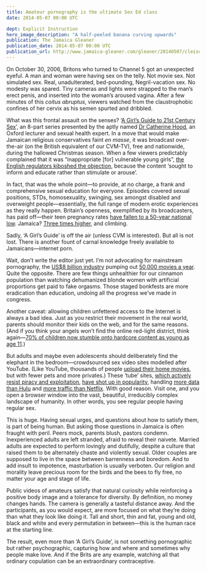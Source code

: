 ```yaml
---
title: Amateur pornography is the ultimate Sex Ed class
date: 2014-05-07 00:00 UTC

dept: Explicit Instruction
hero_image_description: "A half-peeled banana curving upwards"
publication: The Jamaica Gleaner
publication_date: 2014-05-07 00:00 UTC
publication_url: http://www.jamaica-gleaner.com/gleaner/20140507/cleisure/cleisure2.html
---
```


On October 30, 2006, Britons who turned to Channel 5 got an unexpected eyeful. A
man and woman were having sex on the telly. Not movie sex. Not simulated sex.
Real, unadulterated, bed-pounding, Negril-vacation sex. No modesty was spared.
Tiny cameras and lights were strapped to the man’s erect penis, and inserted
into the woman’s aroused vagina. After a few minutes of this *coitus abruptus*,
viewers watched from the claustrophobic confines of her cervix as his semen
spurted and dribbled.

What was this frontal assault on the senses? ‘[A Girl’s Guide to 21st Century
Sex][1]’, an 8-part series presented by the aptly named [Dr Catherine Hood][2],
an Oxford lecturer and sexual health expert. In a move that would make Jamaican
religious conservatives faint *en masse*, it was broadcast over-the-air (on the
British equivalent of our CVM-TV), free and nationwide, during the hallowed
Christmas season. When a few viewers predictably complained that it was
“inappropriate [for] vulnerable young girls”, [the English regulators kiboshed
the objection][3], because the content ‘sought to inform and educate rather than
stimulate or arouse’.

In fact, that was the whole point—to provide, at no charge, a frank and
comprehensive sexual education for everyone. Episodes covered sexual positions,
STDs, homosexuality, swinging, sex amongst disabled and overweight
people—essentially, the full range of modern erotic experiences as they really
happen. Britain’s openness, exemplified by its broadcasters, has paid off—their
teen pregnancy rates [have fallen to a 50-year national low][4]. Jamaica? [Three
times higher][5], and climbing.

Sadly, ‘A Girl’s Guide’ is off the air (unless CVM is interested). But all is
not lost. There is another fount of carnal knowledge freely available to
Jamaicans—internet porn.

Wait, don’t write the editor just yet. I’m not advocating for mainstream
pornography, the [US$8 billion industry][6] pumping out [50,000 movies a
year][7]. Quite the opposite. There are few things unhealthier for our cinnamon
population than watching dehumanized blonde women with artificial proportions
get paid to fake orgasms. Those staged bonkfests are more eradication than
education, undoing all the progress we’ve made in congress.

Another caveat: allowing children unfettered access to the Internet is always a
bad idea. Just as you restrict their movement in the real world, parents should
monitor their kids on the web, and for the same reasons. (And if you think your
angels won’t find the online red-light district, think again—[70% of children
now stumble onto hardcore content as young as age 11][8].)

But adults and maybe even adolescents should deliberately find the elephant in
the bedroom—crowdsourced sex video sites modelled after YouTube. (Like YouTube,
thousands of people [upload their home movies][9], but with fewer pets and more
privates.) These ‘tube’ sites, [which actively resist piracy and
exploitation][10], [have shot up in popularity][11], handling [more data than
Hulu][12] and [more traffic than Netflix][13]. With good reason. Visit one, and
you open a browser window into the vast, beautiful, irreducibly complex
landscape of humanity. In other words, you see regular people having regular
sex.

This is huge. Having sexual urges, and questions about how to satisfy them, is
part of being human. But asking those questions in Jamaica is often fraught with
peril. Peers mock, parents blush, pastors condemn. Inexperienced adults are left
stranded, afraid to reveal their naivete. Married adults are expected to perform
lovingly and dutifully, despite a culture that raised them to be alternately
chaste and violently sexual. Older couples are supposed to live in the space
between barrenness and boredom. And to add insult to impotence, masturbation is
usually verboten. Our religion and morality leave precious room for the birds
and the bees to fly free, no matter your age and stage of life.

Public videos of amateurs satisfy that natural curiosity while reinforcing a
positive body image and a tolerance for diversity. By definition, no money
changes hands. The camera is generally a tasteful distance away. And the
participants, as you would expect, are more focused on what they’re doing than
what they look like doing it. Tall and short, thin and fat, young and old, black
and white and every permutation in between—this is the human race at the
starting line.

The result, even more than ‘A Girl’s Guide’, is not something pornographic but
rather psychographic, capturing how and where and sometimes why people make
love. And if the Brits are any example, watching all that ordinary copulation
can be an extraordinary contraceptive.

[1]: https://en.wikipedia.org/wiki/A_Girl's_Guide_to_21st_Century_Sex
[2]: http://www.theloc.com/consultants/dr-catherine-hood/
[3]: http://stakeholders.ofcom.org.uk/binaries/enforcement/broadcast-bulletins/obb77/issue77.pdf
[4]: http://www.bbc.com/news/health-26338540
[5]: http://www.unfpa.org/webdav/site/global/shared/swp2013/EN-SWOP2013-final.pdf
[6]: http://www.covenanteyes.com/2012/06/01/how-big-is-the-pornography-industry-in-the-united-states/
[7]: http://www.businessinsider.com/condoms-are-now-required-for-los-angeles-porn-actors-2012-3#!Iml2H
[8]: https://theweek.com/article/index/204156/the-internet-porn-epidemic-by-the-numbers
[9]: https://en.wikipedia.org/wiki/Amateur_pornography#Home_movies_and_videos
[10]: http://www.huffingtonpost.com/2014/02/12/amateur-porn-filming-uploading-women-bible-belt_n_4776919.html
[11]: http://www.alexa.com/siteinfo/xvideos.com
[12]: http://www.extremetech.com/computing/123929-just-how-big-are-porn-sites
[13]: http://www.alexa.com/siteinfo/netflix.com
